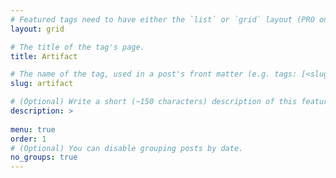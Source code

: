 ```yaml
---
# Featured tags need to have either the `list` or `grid` layout (PRO only).
layout: grid

# The title of the tag's page.
title: Artifact

# The name of the tag, used in a post's front matter (e.g. tags: [<slug>]).
slug: artifact

# (Optional) Write a short (~150 characters) description of this featured tag.
description: >
 
menu: true
order: 1
# (Optional) You can disable grouping posts by date.
no_groups: true
---
```

